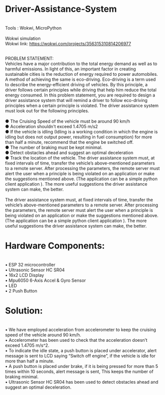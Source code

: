 # Driver-Assistance-System
 <br/>Tools : Wokwi, MicroPython
 <br/><br/>Wokwi simulation 
 <br/>Wokwi link: https://wokwi.com/projects/356315310814206977
 
 
 
<br/>PROBLEM STATEMENT: 
<br/>Vehicles have a major contribution to the total energy demand as well as to harmful emissions. In light
of this, an important factor in creating sustainable cities is the reduction of energy required to power
automobiles. A method of achieving the same is eco-driving. Eco-driving is a term used to describe the
energy-efficient driving of vehicles. By this principle, a driver follows certain principles while driving that
help him reduce the total energy consumed. In this problem statement, you are required to design a
driver assistance system that will remind a driver to follow eco-driving principles when a certain
principle is violated. The driver assistance system must look out for the following principles.  
 <br/>● The Cruising Speed of the vehicle must be around 90 km/h 
 <br/>● Acceleration shouldn't exceed 1.4705 m/s2 
 <br/>● If the vehicle is idling (Idling is a working condition in which the engine is idling but does not output
power, resulting in fuel consumption) for more than half a minute, recommend that the engine be
switched off.
<br/>● The number of braking must be kept minimal.
<br/>● Detect obstacles ahead and suggest an optimal deceleration
<br/>● Track the location of the vehicle. The driver assistance system must, at fixed intervals of time, transfer
the vehicle’s above-mentioned parameters to a remote server. After processing the parameters, the
remote server must alert the user when a principle is being violated on an application or make the
suggestions mentioned above. (The application can be a simple python client application ). The more
useful suggestions the driver assistance system can make, the better. 
<br/><br/>The driver assistance system must, at fixed intervals of time, transfer the vehicle’s above-mentioned
parameters to a remote server. After processing the parameters, the remote server must alert the user
when a principle is being violated on an application or make the suggestions mentioned above. (The
application can be a simple python client application ). The more useful suggestions the driver assistance
system can make, the better. 
# Hardware Components: 
<br/>• ESP 32 microcontroller
<br/>• Ultrasonic Sensor HC SR04
<br/>• 16x2 LCD Display
<br/>• Mpu6050 6-Axis Accel & Gyro Sensor
<br/>• LED
<br/>• 2 Push Button


# Solution: 
<br/>• We have employed acceleration from accelerometer to keep the cruising speed of the
vehicle around 90 km/h. 
<br/>• Accelerometer has been used to check that the acceleration doesn’t exceed 1.4705
m/s^2. 
<br/>• To indicate the idle state, a push button is placed under accelerator, alert message is
sent to LCD saying “Switch off engine”, if the vehicle is idle for more than half a minute. 
<br/>• A push button is placed under brake, if it is being pressed for more than 5 times within 
10 seconds, alert message is sent, This keeps the number of braking minimal. 
<br/>• Ultrasonic Sensor HC SR04 has been used to detect obstacles ahead and suggest an
optimal deceleration.


